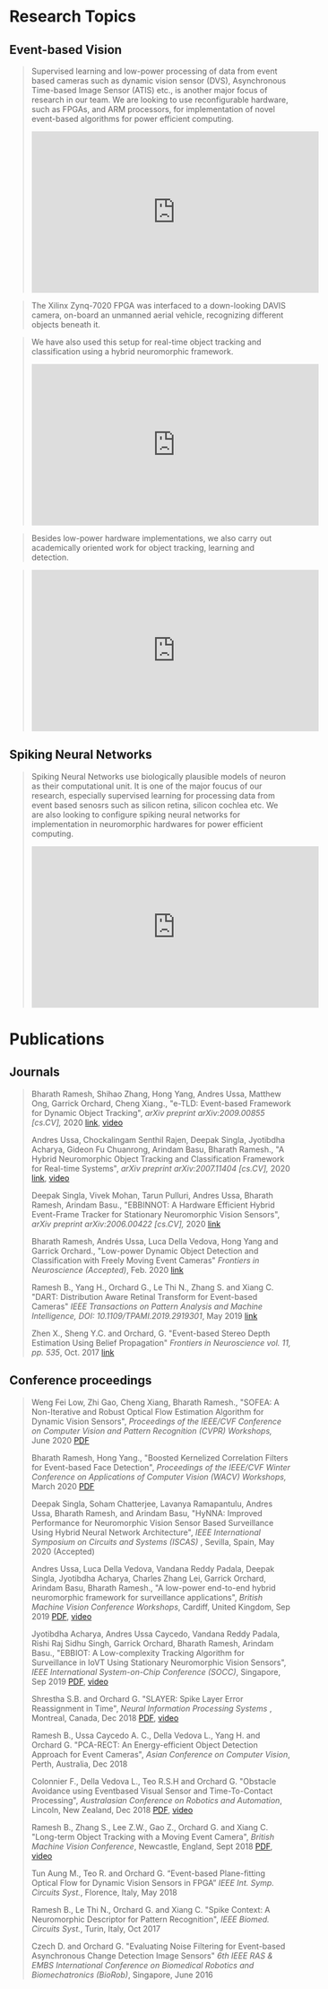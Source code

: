<!--
.. title: Research
.. slug: research
.. date: 2019-01-22 18:54:11 UTC+08:00
.. tags: 
.. category: 
.. link: 
.. description: 
.. type: text
-->

# __Research Topics__ #

## Event-based Vision ##
>Supervised learning and low-power processing of data from event based cameras
>such as dynamic vision sensor (DVS), Asynchronous Time-based Image Sensor (ATIS) etc., is another major focus of research in our team. 
>We are looking to use reconfigurable hardware, such as FPGAs, and ARM processors, for implementation of novel event-based algorithms
>for power efficient computing.
><p align=center>
>	<iframe width="512" height="288" src="https://www.youtube.com/embed/h3SgXa47Kjc" frameborder="0" allow="accelerometer; autoplay; encrypted-media; gyroscope; picture-in-picture" allowfullscreen></iframe>

>The Xilinx Zynq-7020 FPGA was interfaced to a down-looking DAVIS camera, on-board an unmanned aerial vehicle, recognizing different objects beneath it. 

>We have also used this setup for real-time object tracking and classification using a hybrid neuromorphic framework.
><p align=center>
>	<iframe width="512" height="288" src="https://www.youtube.com/embed/rPkg_v-v7lY" frameborder="0" allow="accelerometer; autoplay; encrypted-media; gyroscope; picture-in-picture" allowfullscreen></iframe>
></p> 

>Besides low-power hardware implementations, we also carry out academically oriented work for object tracking, learning and detection.

><p align=center>
>	<iframe width="512" height="288" src="https://www.youtube.com/embed/3cigR9Al23A" frameborder="0" allow="accelerometer; autoplay; encrypted-media; gyroscope; picture-in-picture" allowfullscreen></iframe>
></p> 

## Spiking Neural Networks ##
>Spiking Neural Networks use biologically plausible models of neuron as their computational unit.
>It is one of the major foucus of our research, especially supervised learning for processing data from event based senosrs
>such as silicon retina, silicon cochlea etc.
>We are also looking to configure spiking neural networks for implementation in neuromorphic hardwares
>for power efficient computing.
><p align=center>
>	<iframe width="512" height="288" src="https://www.youtube.com/embed/JGdatqqci5o" frameborder="0" allow="accelerometer; autoplay; encrypted-media; gyroscope; picture-in-picture" allowfullscreen></iframe>
></p> 


# __Publications__ #

## Journals ##

>Bharath Ramesh, Shihao Zhang, Hong Yang, Andres Ussa, Matthew Ong, Garrick Orchard, Cheng Xiang., "e-TLD: Event-based Framework for Dynamic Object Tracking", <i> arXiv preprint arXiv:2009.00855 [cs.CV], </i> 2020 <a href="https://arxiv.org/abs/2009.00855"> link</a>, <a href="https://drive.google.com/file/d/1XFyecJoWADdLQX-hU5uig0QL-_i7ydD5/view"> video</a> 
>
>Andres Ussa, Chockalingam Senthil Rajen, Deepak Singla, Jyotibdha Acharya, Gideon Fu Chuanrong, Arindam Basu, Bharath Ramesh., "A Hybrid Neuromorphic Object Tracking and Classification Framework for Real-time Systems", <i> arXiv preprint arXiv:2007.11404 [cs.CV], </i> 2020 <a href="https://arxiv.org/abs/2007.11404"> link</a>, <a href="https://tinyurl.com/ycc2tn5t"> video</a> 
>
>Deepak Singla, Vivek Mohan, Tarun Pulluri, Andres Ussa, Bharath Ramesh, Arindam Basu., "EBBINNOT: A Hardware Efficient Hybrid Event-Frame Tracker for Stationary Neuromorphic Vision Sensors", <i> arXiv preprint arXiv:2006.00422 [cs.CV], </i> 2020 <a href="https://arxiv.org/abs/2006.00422"> link</a>
>
> Bharath Ramesh, Andrés Ussa, Luca Della Vedova, Hong Yang and Garrick Orchard., "Low-power Dynamic Object Detection and Classification with Freely Moving Event Cameras" <i>Frontiers in Neuroscience (Accepted)</i>, Feb. 2020 <a href="https://www.frontiersin.org/articles/10.3389/fnins.2020.00135/abstract"> link</a>
>
>Ramesh B., Yang H., Orchard G., Le Thi N., Zhang S. and Xiang C. "DART: Distribution Aware Retinal Transform for Event-based Cameras" <i>IEEE Transactions on Pattern Analysis and Machine Intelligence,  DOI: 10.1109/TPAMI.2019.2919301</i>, May 2019 <a href="https://ieeexplore.ieee.org/document/8723171"> link</a>
>
>Zhen X., Sheng Y.C. and Orchard, G. "Event-based Stereo Depth Estimation Using Belief Propagation" <i>Frontiers in Neuroscience vol. 11, pp. 535</i>, Oct. 2017 <a href="https://www.frontiersin.org/articles/10.3389/fnins.2017.00535/full"> link</a>

## Conference proceedings ##
>Weng Fei Low, Zhi Gao, Cheng Xiang, Bharath Ramesh., "SOFEA: A Non-Iterative and Robust Optical Flow Estimation Algorithm for Dynamic Vision Sensors",<i> Proceedings of the IEEE/CVF Conference on Computer Vision and Pattern Recognition (CVPR) Workshops,</i> June 2020 <a href="https://openaccess.thecvf.com/content_CVPRW_2020/papers/w6/Low_SOFEA_A_Non-Iterative_and_Robust_Optical_Flow_Estimation_Algorithm_for_CVPRW_2020_paper.pdf"> PDF</a>
>
>Bharath Ramesh, Hong Yang., "Boosted Kernelized Correlation Filters for Event-based Face Detection", <i> Proceedings of the IEEE/CVF Winter Conference on Applications of Computer Vision (WACV) Workshops, </i> March 2020 <a href="https://openaccess.thecvf.com/content_WACVW_2020/papers/w5/Ramesh_Boosted_Kernelized_Correlation_Filters_for_Event-based_Face_Detection_WACVW_2020_paper.pdf"> PDF</a>
>
>Deepak Singla, Soham Chatterjee, Lavanya Ramapantulu, Andres Ussa, Bharath Ramesh, and Arindam Basu, "HyNNA: Improved Performance for Neuromorphic Vision Sensor Based Surveillance Using Hybrid Neural Network Architecture", <i>IEEE International Symposium on Circuits and Systems (ISCAS) </i>, Sevilla, Spain, May 2020 (Accepted)
>
>Andres Ussa, Luca Della Vedova, Vandana Reddy Padala, Deepak Singla, Jyotibdha Acharya, Charles Zhang Lei, Garrick Orchard, Arindam Basu, Bharath Ramesh., "A low-power end-to-end hybrid neuromorphic framework for surveillance applications", <i>British Machine Vision Conference Workshops</i>, Cardiff, United Kingdom, Sep 2019 <a href="https://arxiv.org/pdf/1910.09806.pdf"> PDF</a>, <a href="https://drive.google.com/file/d/189K3OenAUx4r5qwh_8yQ8vvh8P_Rgavf/edit"> video</a> 
>
>Jyotibdha Acharya, Andres Ussa Caycedo, Vandana Reddy Padala, Rishi Raj Sidhu Singh, Garrick Orchard, Bharath Ramesh, Arindam Basu., "EBBIOT: A Low-complexity Tracking Algorithm for Surveillance in IoVT Using Stationary Neuromorphic Vision Sensors", <i>IEEE International System-on-Chip Conference (SOCC)</i>, Singapore, Sep 2019 <a href="https://arxiv.org/pdf/1910.01851.pdf"> PDF</a>, <a href="https://www.youtube.com/watch?v=qnJI8skk4TM&feature=emb_logo"> video</a> 
>
>Shrestha S.B. and Orchard G. "SLAYER: Spike Layer Error Reassignment in Time", <i>Neural Information Processing Systems </i>, Montreal, Canada, Dec 2018 <a href="https://papers.nips.cc/paper/7415-slayer-spike-layer-error-reassignment-in-time.pdf"> PDF</a>, <a href="https://www.youtube.com/watch?v=JGdatqqci5o"> video</a> 
>
>Ramesh B., Ussa Caycedo A. C., Della Vedova L., Yang H. and Orchard G. "PCA-RECT: An Energy-efficient Object Detection Approach for Event Cameras", <i>Asian Conference on Computer Vision</i>, Perth, Australia, Dec 2018
>
>Colonnier F., Della Vedova L., Teo R.S.H and Orchard G. "Obstacle Avoidance using Eventbased Visual Sensor and Time-To-Contact Processing", <i>Australasian Conference on Robotics and Automation</i>, Lincoln, New Zealand, Dec 2018 <a href="https://ssl.linklings.net/conferences/acra/acra2018_proceedings/views/includes/files/pap104s1-file1.pdf"> PDF</a>, <a href="https://linklings.s3.amazonaws.com/organizations/acra/acra2018/submissions/stype101/UGjfY-pap104s1-file2.mp4"> video</a>
>
>Ramesh B., Zhang S., Lee Z.W., Gao Z., Orchard G. and Xiang C. "Long-term Object Tracking with a Moving Event Camera", <i>British Machine Vision Conference</i>, Newcastle, England, Sept 2018 <a href="http://bmvc2018.org/contents/papers/0814.pdf"> PDF</a>, <a href="https://youtu.be/3cigR9Al23A"> video</a>
>
>Tun Aung M., Teo R. and Orchard G. “Event-based Plane-fitting Optical Flow for Dynamic Vision Sensors in FPGA” <i>IEEE Int. Symp. Circuits Syst.</i>, Florence, Italy, May 2018
>
>Ramesh B., Le Thi N., Orchard G. and Xiang C. "Spike Context: A Neuromorphic Descriptor for Pattern Recognition", <i>IEEE Biomed. Circuits Syst.</i>, Turin, Italy, Oct 2017
>
>Czech D. and Orchard G. "Evaluating Noise Filtering for Event-based Asynchronous Change Detection Image Sensors" <i>6th IEEE RAS & EMBS International Conference on Biomedical Robotics and Biomechatronics (BioRob)</i>, Singapore, June 2016

